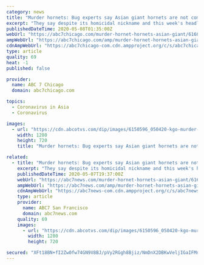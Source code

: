 ```yaml
---
category: news
title: "Murder hornets: Bug experts say Asian giant hornets are not coming to get Americans"
excerpt: "They say despite its homicidal nickname and this week's headlines, the Asian giant hornet is not a big threat to people."
publishedDateTime: 2020-05-08T01:35:00Z
webUrl: "https://abc7chicago.com/murder-hornet-hornets-asian-giant/6160708/"
ampWebUrl: "https://abc7chicago.com/amp/murder-hornet-hornets-asian-giant/6160708/"
cdnAmpWebUrl: "https://abc7chicago-com.cdn.ampproject.org/c/s/abc7chicago.com/amp/murder-hornet-hornets-asian-giant/6160708/"
type: article
quality: 69
heat: -1
published: false

provider:
  name: ABC 7 Chicago
  domain: abc7chicago.com

topics:
  - Coronavirus in Asia
  - Coronavirus

images:
  - url: "https://cdn.abcotvs.com/dip/images/6150596_050420-kgo-murder-hornet-close-up-img_Image_14-40-54,29.jpg"
    width: 1280
    height: 720
    title: "Murder hornets: Bug experts say Asian giant hornets are not coming to get Americans"

related:
  - title: "Murder hornets: Bug experts say Asian giant hornets are not coming to get Americans"
    excerpt: "They say despite its homicidal nickname and this week's headlines, the Asian giant hornet is not a big threat to people."
    publishedDateTime: 2020-05-07T19:37:00Z
    webUrl: "https://abc7news.com/murder-hornet-hornets-asian-giant/6160708/"
    ampWebUrl: "https://abc7news.com/amp/murder-hornet-hornets-asian-giant/6160708/"
    cdnAmpWebUrl: "https://abc7news-com.cdn.ampproject.org/c/s/abc7news.com/amp/murder-hornet-hornets-asian-giant/6160708/"
    type: article
    provider:
      name: ABC7 San Francisco
      domain: abc7news.com
    quality: 69
    images:
      - url: "https://cdn.abcotvs.com/dip/images/6150596_050420-kgo-murder-hornet-close-up-img_Image_14-40-54,29.jpg"
        width: 1280
        height: 720

secured: "XFt18BN+fI2Zw0fw74GN9V8BJ/pVy2RGgh8Bjiz/NmDnX2DBKwVeljIGaIFMn47gD/YeYzgK661WDFqMmtPfEuVDcXWgrsQ/CBCWN1dcABWrEACHlfl7iuZcG0BxFOZ4OD6QwlWmvhO4v4EIYDW48dOT9tVrWOqFAFgOioQptP0IkLfQpoF5/7DuOQ6Y8gBb+Sck63aTE5M589i75yv1mwC/wBi05AGBwTn8YW5EowxfgAg5zXgADzXQiYAQgbOzMtij6VbUDeELJKEeQm3yvCKByC5hrYzza8Hw+hr9/cHn3dnKf6CvW/q1jvU0U6pQ;dg+RYjuvY3atYgvVu5QmTQ=="
---
```


